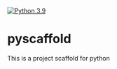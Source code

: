 [![Python 3.9](https://github.com/anshu-padhi/pyscaffold/actions/workflows/main.yml/badge.svg)](https://github.com/anshu-padhi/pyscaffold/actions/workflows/main.yml)

# pyscaffold
This is a project scaffold for python
